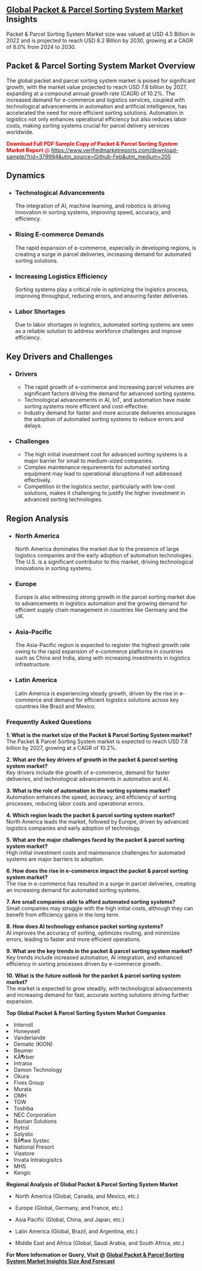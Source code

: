 <h2><a href="https://www.verifiedmarketreports.com/download-sample/?rid=379994&amp;utm_source=Github&amp;utm_medium=205" target="_blank">Global Packet & Parcel Sorting System Market</a> Insights</h2><p>Packet & Parcel Sorting System Market size was valued at USD 4.5 Billion in 2022 and is projected to reach USD 8.2 Billion by 2030, growing at a CAGR of 8.0% from 2024 to 2030.</p><p> <h2>Packet & Parcel Sorting System Market Overview</h2> <p>The global packet and parcel sorting system market is poised for significant growth, with the market value projected to reach USD 7.8 billion by 2027, expanding at a compound annual growth rate (CAGR) of 10.2%. The increased demand for e-commerce and logistics services, coupled with technological advancements in automation and artificial intelligence, has accelerated the need for more efficient sorting solutions. Automation in logistics not only enhances operational efficiency but also reduces labor costs, making sorting systems crucial for parcel delivery services worldwide.</p> <p><p><span class=""><span style="color: #ff0000;"><strong>Download Full PDF Sample Copy of Packet & Parcel Sorting System Market Report</strong> @ </span><a href="https://www.verifiedmarketreports.com/download-sample/?rid=379994&amp;utm_source=Github-Feb&amp;utm_medium=205" target="_blank">https://www.verifiedmarketreports.com/download-sample/?rid=379994&amp;utm_source=Github-Feb&amp;utm_medium=205</a></span></p></p> <h2>Dynamics</h2> <ul> <li><h3>Technological Advancements</h3> The integration of AI, machine learning, and robotics is driving innovation in sorting systems, improving speed, accuracy, and efficiency.</li> <li><h3>Rising E-commerce Demands</h3> The rapid expansion of e-commerce, especially in developing regions, is creating a surge in parcel deliveries, increasing demand for automated sorting solutions.</li> <li><h3>Increasing Logistics Efficiency</h3> Sorting systems play a critical role in optimizing the logistics process, improving throughput, reducing errors, and ensuring faster deliveries.</li> <li><h3>Labor Shortages</h3> Due to labor shortages in logistics, automated sorting systems are seen as a reliable solution to address workforce challenges and improve efficiency.</li> </ul> <h2>Key Drivers and Challenges</h2> <ul> <li><h3>Drivers</h3> <ul> <li>The rapid growth of e-commerce and increasing parcel volumes are significant factors driving the demand for advanced sorting systems.</li> <li>Technological advancements in AI, IoT, and automation have made sorting systems more efficient and cost-effective.</li> <li>Industry demand for faster and more accurate deliveries encourages the adoption of automated sorting systems to reduce errors and delays.</li> </ul> </li> <li><h3>Challenges</h3> <ul> <li>The high initial investment cost for advanced sorting systems is a major barrier for small to medium-sized companies.</li> <li>Complex maintenance requirements for automated sorting equipment may lead to operational disruptions if not addressed effectively.</li> <li>Competition in the logistics sector, particularly with low-cost solutions, makes it challenging to justify the higher investment in advanced sorting technologies.</li> </ul> </li> </ul> <h2>Region Analysis</h2> <ul> <li><h3>North America</h3> North America dominates the market due to the presence of large logistics companies and the early adoption of automation technologies. The U.S. is a significant contributor to this market, driving technological innovations in sorting systems.</li> <li><h3>Europe</h3> Europe is also witnessing strong growth in the parcel sorting market due to advancements in logistics automation and the growing demand for efficient supply chain management in countries like Germany and the UK.</li> <li><h3>Asia-Pacific</h3> The Asia-Pacific region is expected to register the highest growth rate owing to the rapid expansion of e-commerce platforms in countries such as China and India, along with increasing investments in logistics infrastructure.</li> <li><h3>Latin America</h3> Latin America is experiencing steady growth, driven by the rise in e-commerce and demand for efficient logistics solutions across key countries like Brazil and Mexico.</li> </ul> <h3>Frequently Asked Questions</h3> <p><b>1. What is the market size of the Packet & Parcel Sorting System market?</b><br> The Packet & Parcel Sorting System market is expected to reach USD 7.8 billion by 2027, growing at a CAGR of 10.2%.</p> <p><b>2. What are the key drivers of growth in the packet & parcel sorting system market?</b><br> Key drivers include the growth of e-commerce, demand for faster deliveries, and technological advancements in automation and AI.</p> <p><b>3. What is the role of automation in the sorting systems market?</b><br> Automation enhances the speed, accuracy, and efficiency of sorting processes, reducing labor costs and operational errors.</p> <p><b>4. Which region leads the packet & parcel sorting system market?</b><br> North America leads the market, followed by Europe, driven by advanced logistics companies and early adoption of technology.</p> <p><b>5. What are the major challenges faced by the packet & parcel sorting system market?</b><br> High initial investment costs and maintenance challenges for automated systems are major barriers to adoption.</p> <p><b>6. How does the rise in e-commerce impact the packet & parcel sorting system market?</b><br> The rise in e-commerce has resulted in a surge in parcel deliveries, creating an increasing demand for automated sorting systems.</p> <p><b>7. Are small companies able to afford automated sorting systems?</b><br> Small companies may struggle with the high initial costs, although they can benefit from efficiency gains in the long term.</p> <p><b>8. How does AI technology enhance packet sorting systems?</b><br> AI improves the accuracy of sorting, optimizes routing, and minimizes errors, leading to faster and more efficient operations.</p> <p><b>9. What are the key trends in the packet & parcel sorting system market?</b><br> Key trends include increased automation, AI integration, and enhanced efficiency in sorting processes driven by e-commerce growth.</p> <p><b>10. What is the future outlook for the packet & parcel sorting system market?</b><br> The market is expected to grow steadily, with technological advancements and increasing demand for fast, accurate sorting solutions driving further expansion.</p> </p><p><strong>Top Global Packet & Parcel Sorting System Market Companies</strong></p><div data-test-id=""><p><li>Interroll</li><li> Honeywell</li><li> Vanderlande</li><li> Dematic (KION)</li><li> Beumer</li><li> KÃ¶rber</li><li> Intralox</li><li> Damon Technology</li><li> Okura</li><li> Fives Group</li><li> Murata</li><li> OMH</li><li> TGW</li><li> Toshiba</li><li> NEC Corporation</li><li> Bastian Solutions</li><li> Hytrol</li><li> Solystic</li><li> BÃ¶we Systec</li><li> National Presort</li><li> Viastore</li><li> Invata Intralogisitcs</li><li> MHS</li><li> Kengic</li></p><div><strong>Regional Analysis of&nbsp;Global Packet & Parcel Sorting System Market</strong></div><ul><li dir="ltr"><p dir="ltr">North America&nbsp;(Global, Canada, and Mexico, etc.)</p></li><li dir="ltr"><p dir="ltr">Europe (Global, Germany, and France, etc.)</p></li><li dir="ltr"><p dir="ltr">Asia Pacific&nbsp;(Global, China, and Japan, etc.)</p></li><li dir="ltr"><p dir="ltr">Latin America&nbsp;(Global, Brazil, and Argentina, etc.)</p></li><li dir="ltr">Middle East and Africa&nbsp;(Global, Saudi Arabia, and South Africa, etc.)</li></ul><p><strong>For More Information or Query, Visit @&nbsp;</strong><strong><a href="https://www.verifiedmarketreports.com/product/packet-parcel-sorting-system-market/?utm_source=Github&amp;utm_medium=205" target="_blank">Global Packet & Parcel Sorting System Market Insights Size And Forecast</a></strong></p></div>
